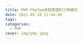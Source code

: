 ```yaml
---
title: PHP-Phpfpm进程管理的三种模式
date: 2021-05-10 11:44:49
tags:
categories:
  - PHP
cover: img/php.jpeg
---
```

